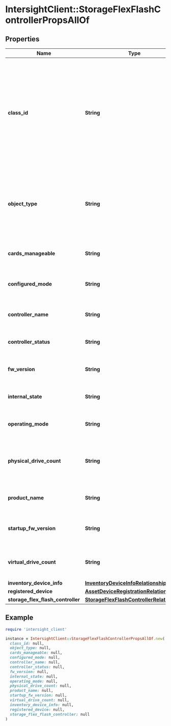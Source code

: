 # IntersightClient::StorageFlexFlashControllerPropsAllOf

## Properties

| Name | Type | Description | Notes |
| ---- | ---- | ----------- | ----- |
| **class_id** | **String** | The fully-qualified name of the instantiated, concrete type. This property is used as a discriminator to identify the type of the payload when marshaling and unmarshaling data. | [default to &#39;storage.FlexFlashControllerProps&#39;] |
| **object_type** | **String** | The fully-qualified name of the instantiated, concrete type. The value should be the same as the &#39;ClassId&#39; property. | [default to &#39;storage.FlexFlashControllerProps&#39;] |
| **cards_manageable** | **String** | Manageable card on the flex flash controller. | [optional] |
| **configured_mode** | **String** | Mode configured on the flex flash controller. | [optional] |
| **controller_name** | **String** | The current name of the flex flash controller. | [optional] |
| **controller_status** | **String** | The current status of the flex flash controller. | [optional] |
| **fw_version** | **String** | Firmware version of the flex flash controller. | [optional] |
| **internal_state** | **String** | Internal state of the flex flash controller. | [optional] |
| **operating_mode** | **String** | Operating mode of flex flash controller. | [optional] |
| **physical_drive_count** | **String** | Number of connected physical drives to a specific Flex flash controller. | [optional] |
| **product_name** | **String** | Product name of the flex flash controller. | [optional] |
| **startup_fw_version** | **String** | Startup firmware version of the Flex flash controller. | [optional] |
| **virtual_drive_count** | **String** | Number of virtual drives for a specific Flex flash controller. | [optional] |
| **inventory_device_info** | [**InventoryDeviceInfoRelationship**](InventoryDeviceInfoRelationship.md) |  | [optional] |
| **registered_device** | [**AssetDeviceRegistrationRelationship**](AssetDeviceRegistrationRelationship.md) |  | [optional] |
| **storage_flex_flash_controller** | [**StorageFlexFlashControllerRelationship**](StorageFlexFlashControllerRelationship.md) |  | [optional] |

## Example

```ruby
require 'intersight_client'

instance = IntersightClient::StorageFlexFlashControllerPropsAllOf.new(
  class_id: null,
  object_type: null,
  cards_manageable: null,
  configured_mode: null,
  controller_name: null,
  controller_status: null,
  fw_version: null,
  internal_state: null,
  operating_mode: null,
  physical_drive_count: null,
  product_name: null,
  startup_fw_version: null,
  virtual_drive_count: null,
  inventory_device_info: null,
  registered_device: null,
  storage_flex_flash_controller: null
)
```

